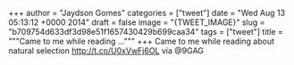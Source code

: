
+++
author = "Jaydson Gomes"
categories = ["tweet"]
date = "Wed Aug 13 05:13:12 +0000 2014"
draft = false
image = "{TWEET_IMAGE}"
slug = "b709754d633df3d98e51f1657430429b699caa34"
tags = ["tweet"]
title = """Came to me while reading ..."""
+++
Came to me while reading about natural selection http://t.co/U0xVwFj6OL via @9GAG
